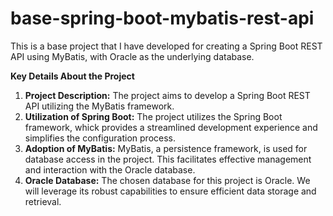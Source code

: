 # base-spring-boot-mybatis-rest-api
This is a base project that I have developed for creating a Spring Boot REST API using MyBatis, with Oracle as the underlying database.

**Key Details About the Project**
1. **Project Description:** The project aims to develop a Spring Boot REST API utilizing the MyBatis framework.
2. **Utilization of Spring Boot:** The project utilizes the Spring Boot framework, whick provides a streamlined development experience and simplifies the configuration process.
3. **Adoption of MyBatis:** MyBatis, a persistence framework, is used for database access in the project. This facilitates effective management and interaction with the Oracle database.
4. **Oracle Database:** The chosen database for this project is Oracle. We will leverage its robust capabilities to ensure efficient data storage and retrieval.
